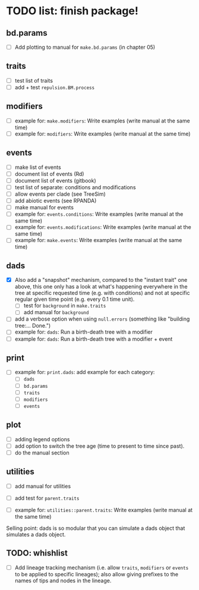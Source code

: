 # TODO list: finish package!

## bd.params

 - [ ] Add plotting to manual for `make.bd.params` (in chapter 05)

## traits

 - [ ] test list of traits
 - [ ] add + test `repulsion.BM.process`

## modifiers

 - [ ] example for: `make.modifiers`: Write examples (write manual at the same time)
 - [ ] example for: `modifiers`: Write examples (write manual at the same time)

## events

 - [ ] make list of events
 - [ ] document list of events (Rd)
 - [ ] document list of events (gitbook)
 - [ ] test list of separate: conditions and modifications
 - [ ] allow events per clade (see TreeSim)
 - [ ] add abiotic events (see RPANDA)
 - [ ] make manual for events
 - [ ] example for: `events.conditions`: Write examples (write manual at the same time)
 - [ ] example for: `events.modifications`: Write examples (write manual at the same time)
 - [ ] example for: `make.events`: Write examples (write manual at the same time)

## dads

 - [x] Also add a "snapshot" mechanism, compared to the "instant trait" one above, this one only has a look at what's happening everywhere in the tree at specific requested time (e.g. with conditions) and not at specific regular given time point (e.g. every 0.1 time unit).
    - [ ] test for `background` in `make.traits`
    - [ ] add manual for `background`
 - [ ] add a verbose option when using `null.errors` (something like "building tree:... Done.") 
 - [ ] example for: `dads`: Run a birth-death tree with a modifier
 - [ ] example for: `dads`: Run a birth-death tree with a modifier + event

## print

 - [ ] example for: `print.dads`: add example for each category:
   - [ ] `dads`
   - [ ] `bd.params`
   - [ ] `traits`
   - [ ] `modifiers`
   - [ ] `events`

## plot

 - [ ] adding legend options
 - [ ] add option to switch the tree age (time to present to time since past).
 - [ ] do the manual section

## utilities

 - [ ] add manual for utilities
 - [ ] add test for `parent.traits`
 - [ ] example for: `utilities::parent.traits`: Write examples (write manual at the same time)







Selling point: dads is so modular that you can simulate a dads object that simulates a dads object.


## TODO: whishlist
 - [ ] Add lineage tracking mechanism (i.e. allow `traits`, `modifiers` or `events` to be applied to specific lineages); also allow giving prefixes to the names of tips and nodes in the lineage.

